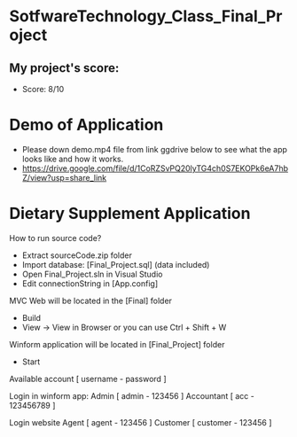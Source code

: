 # SotfwareTechnology_Class_Final_Project
## My project's score: 
* Score: 8/10

# Demo of Application
* Please down demo.mp4 file from link ggdrive below to see what the app looks like and how it works.
* https://drive.google.com/file/d/1CoRZSvPQ20lyTG4ch0S7EKOPk6eA7hbZ/view?usp=share_link

# Dietary Supplement Application

How to run source code?
- Extract sourceCode.zip folder
- Import database: [Final_Project.sql] (data included)
- Open Final_Project.sln in Visual Studio
- Edit connectionString in [App.config]


MVC Web will be located in the [Final] folder
- Build 
- View -> View in Browser or you can use Ctrl + Shift + W

Winform application will be located in [Final_Project] folder
- Start


Available account [ username - password ]

Login in winform app:
Admin [ admin - 123456 ]
Accountant [ acc - 123456789 ]

Login website
Agent  [ agent - 123456 ]
Customer [ customer - 123456 ]
